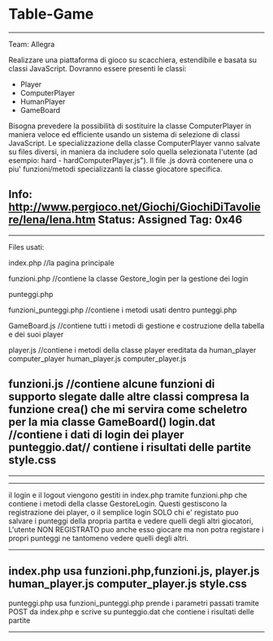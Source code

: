 # Table-Game
----------------------------------------------------------
Team: Allegra

Realizzare una piattaforma di gioco su scacchiera, estendibile e
basata su classi JavaScript.
Dovranno essere presenti le classi:
- Player
 - ComputerPlayer
 - HumanPlayer
- GameBoard

Bisogna prevedere la possibilità di sostituire la classe
ComputerPlayer in maniera veloce ed efficiente usando un sistema di
selezione di classi JavaScript.
Le specializzazione della classe ComputerPlayer vanno salvate su files
diversi, in maniera da includere solo quella selezionata l'utente (ad
esempio: hard - hardComputerPlayer.js").
Il file .js dovrà contenere una o piu' funzioni/metodi specializzanti
la classe giocatore specifica.

Info: http://www.pergioco.net/Giochi/GiochiDiTavoliere/Iena/Iena.htm
Status: Assigned
Tag: 0x46
----------------------------------------------------------
----------------------------------------------------------
Files usati:

index.php //la pagina principale

funzioni.php //contiene la classe Gestore_login per la gestione dei login

punteggi.php

funzioni_punteggi.php //contiene i metodi usati dentro punteggi.php

GameBoard.js //contiene tutti i metodi di gestione e costruzione della tabella e dei suoi player

player.js //contiene i metodi della classe player ereditata da human_player computer_player
human_player.js
computer_player.js

funzioni.js  //contiene alcune funzioni di supporto slegate dalle altre classi compresa la funzione crea()
che mi servira come scheletro per la mia classe GameBoard()
login.dat //contiene i dati di login dei player
punteggio.dat// contiene i risultati delle partite
style.css 
----------------------------------------------------------
----------------------------------------------------------
----------------------------------------------------------
il login e il logout viengono gestiti in index.php
tramite funzioni.php che contiene i metodi della classe  GestoreLogin.
Questi gestiscono la registrazione dei player, o il semplice login
SOLO chi e' registato puo salvare i punteggi della propria partita
e vedere quelli degli altri giocatori,
L'utente NON REGISTRATO puo anche esso giocare ma non potra registare i propri punteggi 
ne tantomeno vedere quelli degli altri.





----------------------------------------------------------
index.php usa funzioni.php,funzioni.js,
player.js 
human_player.js
computer_player.js
style.css 
----------------------------------------------------------

punteggi.php usa funzioni_punteggi.php prende i parametri passati tramite POST da index.php e 
scrive su punteggio.dat che contiene i risultati delle partite

----------------------------------------------------------
